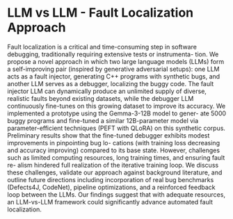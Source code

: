 # LLM vs LLM - Fault Localization Approach    
Fault localization is a critical and time-consuming step in software
debugging, traditionally requiring extensive tests or instrumenta-
tion. We propose a novel approach in which two large language
models (LLMs) form a self-improving pair (inspired by generative
adversarial setups): one LLM acts as a fault injector, generating
C++ programs with synthetic bugs, and another LLM serves as a
debugger, localizing the buggy code. The fault injector LLM can
dynamically produce an unlimited supply of diverse, realistic faults
beyond existing datasets, while the debugger LLM continuously
fine-tunes on this growing dataset to improve its accuracy. We
implemented a prototype using the Gemma-3-12B model to gener-
ate 5000 buggy programs and fine-tuned a similar 12B-parameter
model via parameter-efficient techniques (PEFT with QLoRA) on
this synthetic corpus. Preliminary results show that the fine-tuned
debugger exhibits modest improvements in pinpointing bug lo-
cations (with training loss decreasing and accuracy improving)
compared to its base state. However, challenges such as limited
computing resources, long training times, and ensuring fault re-
alism hindered full realization of the iterative training loop. We
discuss these challenges, validate our approach against background
literature, and outline future directions including incorporation of
real bug benchmarks (Defects4J, CodeNet), pipeline optimizations,
and a reinforced feedback loop between the LLMs. Our findings
suggest that with adequate resources, an LLM-vs-LLM framework
could significantly advance automated fault localization.
